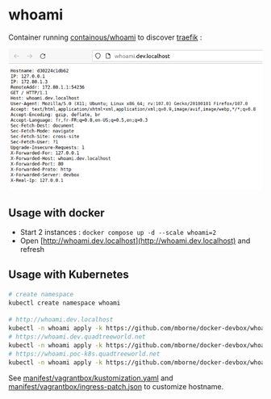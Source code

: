 # whoami

Container running [containous/whoami](https://hub.docker.com/r/containous/whoami/dockerfile) to discover [traefik](../traefik/README.md) :

![whoami-screenshot](docs/whoami-screenshot.png)

## Usage with docker

* Start 2 instances : `docker compose up -d --scale whoami=2`
* Open [http://whoami.dev.localhost](http://whoami.dev.localhost) and refresh

## Usage with Kubernetes

```bash
# create namespace
kubectl create namespace whoami

# http://whoami.dev.localhost
kubectl -n whoami apply -k https://github.com/mborne/docker-devbox/whoami/manifest/base
# https://whoami.dev.quadtreeworld.net
kubectl -n whoami apply -k https://github.com/mborne/docker-devbox/whoami/manifest/qtw-dev
# https://whoami.poc-k8s.quadtreeworld.net
kubectl -n whoami apply -k https://github.com/mborne/docker-devbox/whoami/manifest/poc-k8s
```

See [manifest/vagrantbox/kustomization.yaml](./manifest/vagrantbox/kustomization.yaml) and [manifest/vagrantbox/ingress-patch.json](./manifest/vagrantbox/ingress-patch.json) to customize hostname.
